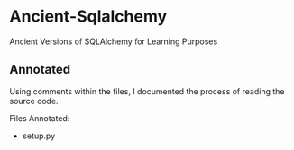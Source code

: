 # Ancient-Sqlalchemy

Ancient Versions of SQLAlchemy for Learning Purposes

## Annotated

Using comments within the files, I documented the process of reading the source code.

Files Annotated:

* setup.py
